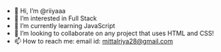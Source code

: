 - 👋 Hi, I’m @riiyaaa
- 👀 I’m interested in Full Stack 
- 🌱 I’m currently learning JavaScript
- 💞️ I’m looking to collaborate on any project that uses HTML and CSS!
- 📫 How to reach me: 
email id: mittalriya28@gmail.com

<!---
riiyaaa/riiyaaa is a ✨ special ✨ repository because its `README.md` (this file) appears on your GitHub profile.
You can click the Preview link to take a look at your changes.
--->
